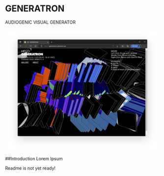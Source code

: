 # GENERATRON
AUDIOGENIC VISUAL GENERATOR

![alt text](/assets/img/screenshots/generatron_screenshot_01.png)

##Introduction
Lorem Ipsum


Readme is not yet ready!
